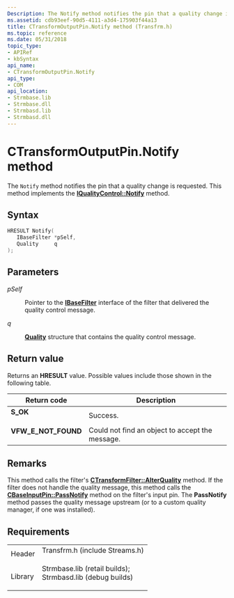 ```yaml
---
Description: The Notify method notifies the pin that a quality change is requested. This method implements the IQualityControl::Notify method.
ms.assetid: cdb93eef-90d5-4111-a3d4-175903f44a13
title: CTransformOutputPin.Notify method (Transfrm.h)
ms.topic: reference
ms.date: 05/31/2018
topic_type: 
- APIRef
- kbSyntax
api_name: 
- CTransformOutputPin.Notify
api_type: 
- COM
api_location: 
- Strmbase.lib
- Strmbase.dll
- Strmbasd.lib
- Strmbasd.dll
---
```


# CTransformOutputPin.Notify method

The `Notify` method notifies the pin that a quality change is requested. This method implements the [**IQualityControl::Notify**](/windows/desktop/api/Strmif/nf-strmif-iqualitycontrol-notify) method.

## Syntax


```C++
HRESULT Notify(
   IBaseFilter *pSelf,
   Quality     q
);
```



## Parameters

<dl> <dt>

*pSelf* 
</dt> <dd>

Pointer to the [**IBaseFilter**](/windows/desktop/api/Strmif/nn-strmif-ibasefilter) interface of the filter that delivered the quality control message.

</dd> <dt>

*q* 
</dt> <dd>

[**Quality**](/previous-versions/windows/desktop/api/strmif/ns-strmif-quality) structure that contains the quality control message.

</dd> </dl>

## Return value

Returns an **HRESULT** value. Possible values include those shown in the following table.



| Return code                                                                                       | Description                                                |
|---------------------------------------------------------------------------------------------------|------------------------------------------------------------|
| <dl> <dt>**S\_OK**</dt> </dl>              | Success.<br/>                                        |
| <dl> <dt>**VFW\_E\_NOT\_FOUND**</dt> </dl> | Could not find an object to accept the message.<br/> |



 

## Remarks

This method calls the filter's [**CTransformFilter::AlterQuality**](ctransformfilter-alterquality.md) method. If the filter does not handle the quality message, this method calls the [**CBaseInputPin::PassNotify**](cbaseinputpin-passnotify.md) method on the filter's input pin. The **PassNotify** method passes the quality message upstream (or to a custom quality manager, if one was installed).

## Requirements



|                    |                                                                                                                                                                                            |
|--------------------|--------------------------------------------------------------------------------------------------------------------------------------------------------------------------------------------|
| Header<br/>  | <dl> <dt>Transfrm.h (include Streams.h)</dt> </dl>                                                                                  |
| Library<br/> | <dl> <dt>Strmbase.lib (retail builds); </dt> <dt>Strmbasd.lib (debug builds)</dt> </dl> |



 

 




